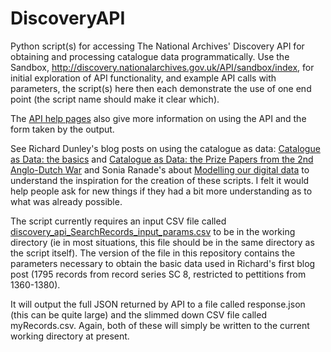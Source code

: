 # DiscoveryAPI
Python script(s) for accessing The National Archives' Discovery API for obtaining and processing catalogue data programmatically.  Use the Sandbox, http://discovery.nationalarchives.gov.uk/API/sandbox/index, for initial exploration of API functionality, and example API calls with parameters, the script(s) here then each demonstrate the use of one end point (the script name should make it clear which).

The [API help pages](http://discovery.nationalarchives.gov.uk/API/Help) also give more information on using the API and the form taken by the output.

See Richard Dunley's blog posts on using the catalogue as data: [Catalogue as Data: the basics](http://blog.nationalarchives.gov.uk/blog/catalogue-data-basics/) and [Catalogue as Data: the Prize Papers from the 2nd Anglo-Dutch War](http://blog.nationalarchives.gov.uk/blog/catalogue-data-prize-papers-2nd-anglo-dutch-war/) and Sonia Ranade's about [Modelling our digital data](http://blog.nationalarchives.gov.uk/blog/modelling-digital-archival-data/) to understand the inspiration for the creation of these scripts.  I felt it would help people ask for new things if they had a bit more understanding as to what was already possible.

The script currently requires an input CSV file called [discovery_api_SearchRecords_input_params.csv](https://github.com/DavidUnderdown/DiscoveryAPI/blob/master/discovery_api_SearchRecords_input_params.csv) to be in the working directory (ie in most situations, this file should be in the same directory as the script itself).  The version of the file in this repository contains the parameters necessary to obtain the basic data used in Richard's first blog post (1795 records from record series SC 8, restricted to pettitions from 1360-1380).

It will output the full JSON returned by API to a file called response.json (this can be quite large) and the slimmed down CSV file called myRecords.csv.  Again, both of these will simply be written to the current working directory at present.
